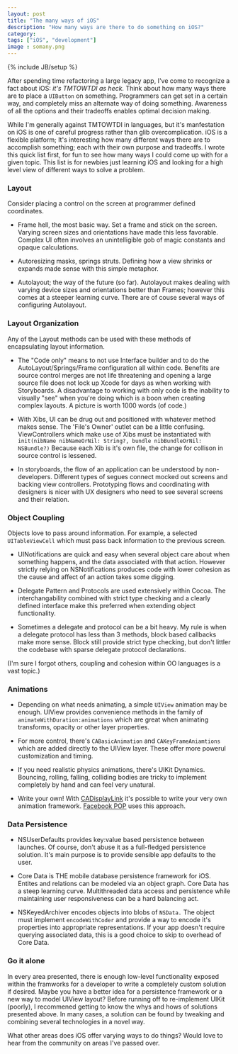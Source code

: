 ```yaml
---
layout: post
title: "The many ways of iOS"
description: "How many ways are there to do something on iOS?"
category: 
tags: ["iOS", "development"]
image : somany.png
---
```

{% include JB/setup %}

After spending time refactoring a large legacy app, I've come to recognize a
fact about iOS: _it's TMTOWTDI as heck._ Think about how many ways there are to
place a `UIButton` on something. Programmers can get set in a certain way, and
completely miss an alternate way of doing something. Awareness of all the options
and their tradeoffs enables optimal decision making.

While I'm generally against TMTOWTDI in
languages, but it's manfestation on iOS is one of careful progress
rather than glib overcomplication. iOS is a flexible platform; It's interesting 
how many different ways there are to accomplish something; each with their own purpose 
and tradeoffs. I wrote this quick list first, for fun to see how many ways I
could come up with for a given topic. This list is for newbies just learning iOS and looking for a
high level view of different ways to solve a problem.

### Layout
Consider placing a control on the screen at programmer defined coordinates.

- Frame hell, the most basic way. Set a frame and stick on the screen.
  Varying screen sizes and orientations have made this less favorable. Complex
  UI often involves an unintelligible gob of magic constants and opaque
  calculations.

- Autoresizing masks, springs struts. Defining how a view shrinks or expands
  made sense with this simple metaphor.

- Autolayout; the way of the future (so far). Autolayout makes dealing with
  varying device sizes and orientations better than Frames; however this comes at a steeper
  learning curve. There are of couse several ways of configuring Autolayout.

### Layout Organization
Any of the Layout methods can be used with these methods of encapsulating
layout information. 

- The "Code only" means to not use Interface builder and to do the
  AutoLayout/Springs/Frame configuration all within code.  Benefits are source
  control merges are not life threatening and opening a large source file does
  not lock up Xcode for days as when working with Storyboards. A disadvantage
  to working with only code is the inability to visually "see" when you're
  doing which is a boon when creating complex layouts. A picture is worth 1000
  words (of code.)

- With Xibs, UI can be drug out and positioned with whatever method makes
  sense. The 'File's Owner' outlet can be a little confusing. ViewControllers
  which make use of Xibs must be instantiated with `init(nibName nibNameOrNil: String?,
      bundle nibBundleOrNil: NSBundle?)` Because each Xib is it's own file, the
      change for collison in source control is lessened.

- In storyboards, the flow of an application can be understood by
  non-developers. Different types of segues connect mocked out screens and
  backing view controllers. Prototyping flows and coordinating with designers
  is nicer with UX designers who need to see several screens and their
  relation.

### Object Coupling
Objects love to pass around information. For example, a selected
`UITableViewCell` which must pass back information to the previous screen.

- UINotifications are quick and easy when several object care about when
  something happens, and the data associated with that action. However strictly
  relying on NSNotifications produces code with lower cohesion as the cause and
  affect of an action takes some digging.

- Delegate Pattern and Protocols are used extensively within Cocoa. The
  interchangability combined with strict type checking and a clearly defined
  interface make this preferred when extending object functionality.

- Sometimes a delegate and protocol can be a bit heavy. My rule is when a
  delegate protocol has less than 3 methods, block based callbacks make more
  sense. Block still provide strict type checking, but don't littler the
  codebase with sparse delegate protocol declarations.

(I'm sure I forgot others, coupling and cohesion within OO languages is a vast
  topic.)

### Animations
- Depending on what needs animating, a simple `UIView` animation may be enough.
  UIView provides convenience methods in the family of `animateWithDuration:animations` 
  which are great when animating transforms, opacity or other layer properties.

- For more control, there's `CABasicAnimation` and `CAKeyFrameAniamtions` which
  are added directly to the UIView layer. These offer more powerul
  customization and timing.

- If you need realistic physics animations, there's UIKit Dynamics. Bouncing,
  rolling, falling, colliding bodies are tricky to implement completely by hand
  and can feel very unatural.

 - Write your own! With [CADisplayLink](http://www.bigspaceship.com/ios-animation-intervals/) it's possible to write your very own
   animation framework. [Facebook POP](https://github.com/facebook/pop) uses this approach.

### Data Persistence

- NSUserDefaults provides key:value based persistence between launches. Of
  course, don't abuse it as a full-fledged persistence solution. It's main
  purpose is to provide sensible app defaults to the user.

- Core Data is THE mobile database persistence framework for iOS. Entites and relations can be modeled via an object graph.
Core Data has a steep learning curve. Multithreaded data access and persistence while maintaining user responsiveness 
can be a hard balancing act.

- NSKeyedArchiver encodes objects into blobs of `NSData.` The object must
  implement `encodeWithCoder` and provide a way to encode it's properties into
  appropriate representations. If your app doesn't require querying associated
  data, this is a good choice to skip to overhead of Core Data.

### Go it alone
In every area presented, there is enough low-level functionality exposed
within the framworks for a developer to write a completely custom solution if
desired. Maybe you have a better idea for a persistence framework or a new way
to model UIView layout? Before running off to re-implement UIKit (poorly), I
recommened getting to know the whys and hows of solutions presented above. In
many cases, a solution can be found by tweaking and combining several
technologies in a novel way.

What other areas does iOS offer varying ways to do things? Would love to hear
from the community on areas I've passed over.
